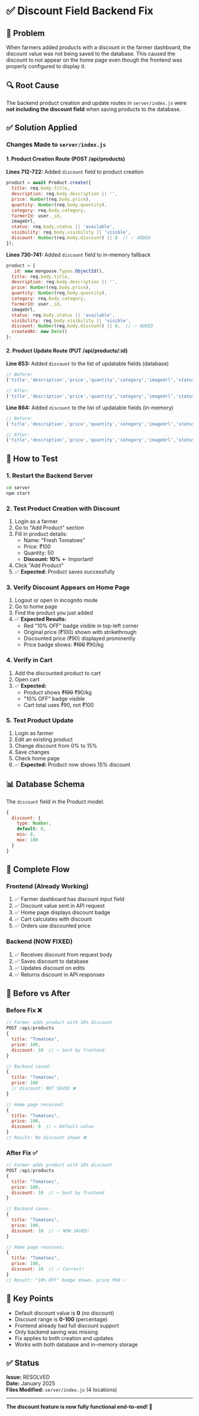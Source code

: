 # ✅ Discount Field Backend Fix

## 🐛 Problem
When farmers added products with a discount in the farmer dashboard, the discount value was not being saved to the database. This caused the discount to not appear on the home page even though the frontend was properly configured to display it.

## 🔍 Root Cause
The backend product creation and update routes in `server/index.js` were **not including the discount field** when saving products to the database.

## ✅ Solution Applied

### Changes Made to `server/index.js`

#### 1. **Product Creation Route (POST /api/products)**
**Lines 712-722:** Added `discount` field to product creation
```javascript
product = await Product.create({
  title: req.body.title,
  description: req.body.description || '',
  price: Number(req.body.price),
  quantity: Number(req.body.quantity),
  category: req.body.category,
  farmerId: user._id,
  imageUrl,
  status: req.body.status || 'available',
  visibility: req.body.visibility || 'visible',
  discount: Number(req.body.discount) || 0  // ✅ ADDED
});
```

**Lines 730-741:** Added `discount` field to in-memory fallback
```javascript
product = {
  _id: new mongoose.Types.ObjectId(),
  title: req.body.title,
  description: req.body.description || '',
  price: Number(req.body.price),
  quantity: Number(req.body.quantity),
  category: req.body.category,
  farmerId: user._id,
  imageUrl,
  status: req.body.status || 'available',
  visibility: req.body.visibility || 'visible',
  discount: Number(req.body.discount) || 0,  // ✅ ADDED
  createdAt: new Date()
};
```

#### 2. **Product Update Route (PUT /api/products/:id)**
**Line 853:** Added `discount` to the list of updatable fields (database)
```javascript
// Before:
['title','description','price','quantity','category','imageUrl','status','visibility']

// After:
['title','description','price','quantity','category','imageUrl','status','visibility','discount']  // ✅ ADDED
```

**Line 864:** Added `discount` to the list of updatable fields (in-memory)
```javascript
// Before:
['title','description','price','quantity','category','imageUrl','status','visibility']

// After:
['title','description','price','quantity','category','imageUrl','status','visibility','discount']  // ✅ ADDED
```

## 🧪 How to Test

### 1. Restart the Backend Server
```bash
cd server
npm start
```

### 2. Test Product Creation with Discount
1. Login as a farmer
2. Go to "Add Product" section
3. Fill in product details:
   - Name: "Fresh Tomatoes"
   - Price: ₹100
   - Quantity: 50
   - **Discount: 10%** ← Important!
4. Click "Add Product"
5. ✅ **Expected:** Product saves successfully

### 3. Verify Discount Appears on Home Page
1. Logout or open in incognito mode
2. Go to home page
3. Find the product you just added
4. ✅ **Expected Results:**
   - Red "10% OFF" badge visible in top-left corner
   - Original price (₹100) shown with strikethrough
   - Discounted price (₹90) displayed prominently
   - Price badge shows: ~~₹100~~ ₹90/kg

### 4. Verify in Cart
1. Add the discounted product to cart
2. Open cart
3. ✅ **Expected:**
   - Product shows ~~₹100~~ ₹90/kg
   - "10% OFF" badge visible
   - Cart total uses ₹90, not ₹100

### 5. Test Product Update
1. Login as farmer
2. Edit an existing product
3. Change discount from 0% to 15%
4. Save changes
5. Check home page
6. ✅ **Expected:** Product now shows 15% discount

## 📊 Database Schema
The `discount` field in the Product model:
```javascript
{
  discount: { 
    type: Number, 
    default: 0, 
    min: 0, 
    max: 100 
  }
}
```

## 🎯 Complete Flow

### Frontend (Already Working)
1. ✅ Farmer dashboard has discount input field
2. ✅ Discount value sent in API request
3. ✅ Home page displays discount badge
4. ✅ Cart calculates with discount
5. ✅ Orders use discounted price

### Backend (NOW FIXED)
1. ✅ Receives discount from request body
2. ✅ Saves discount to database
3. ✅ Updates discount on edits
4. ✅ Returns discount in API responses

## 🔄 Before vs After

### Before Fix ❌
```javascript
// Farmer adds product with 10% discount
POST /api/products
{
  title: "Tomatoes",
  price: 100,
  discount: 10  // ← Sent by frontend
}

// Backend saved:
{
  title: "Tomatoes",
  price: 100
  // discount: NOT SAVED ❌
}

// Home page received:
{
  title: "Tomatoes",
  price: 100,
  discount: 0  // ← Default value
}
// Result: No discount shown ❌
```

### After Fix ✅
```javascript
// Farmer adds product with 10% discount
POST /api/products
{
  title: "Tomatoes",
  price: 100,
  discount: 10  // ← Sent by frontend
}

// Backend saves:
{
  title: "Tomatoes",
  price: 100,
  discount: 10  // ✅ NOW SAVED!
}

// Home page receives:
{
  title: "Tomatoes",
  price: 100,
  discount: 10  // ✅ Correct!
}
// Result: "10% OFF" badge shown, price ₹90 ✅
```

## 📌 Key Points
- Default discount value is **0** (no discount)
- Discount range is **0-100** (percentage)
- Frontend already had full discount support
- Only backend saving was missing
- Fix applies to both creation and updates
- Works with both database and in-memory storage

## ✅ Status
**Issue:** RESOLVED  
**Date:** January 2025  
**Files Modified:** `server/index.js` (4 locations)

---

**The discount feature is now fully functional end-to-end! 🎉**
